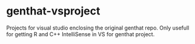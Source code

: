 # genthat-vsproject
Projects for visual studio enclosing the original genthat repo. Only usefull for getting R and C++ IntelliSense in VS for genthat project.
